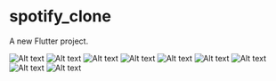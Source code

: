 # spotify_clone

A new Flutter project.

![Alt text](register_screen.jpeg) ![Alt text](signin_page.jpeg) ![Alt text](forgot_password.jpeg) ![Alt text](homepage.jpeg) ![Alt text](searchpage.jpeg) ![Alt text](librarypage.jpeg) ![Alt text](premiumpage.jpeg) ![Alt text](payment_screen.jpeg) ![Alt text](signout.jpeg)
